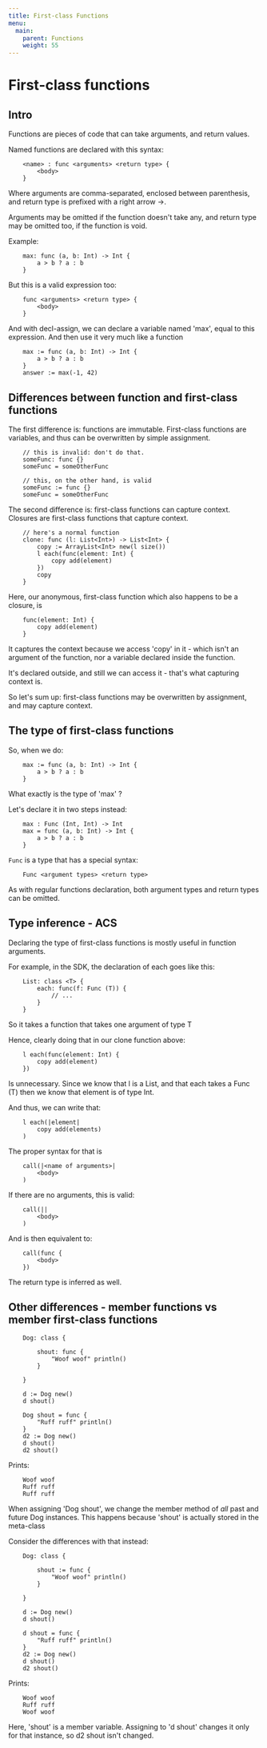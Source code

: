```yaml
---
title: First-class Functions
menu:
  main:
    parent: Functions
    weight: 55
---
```


First-class functions
=====================

Intro
-----

Functions are pieces of code that can take arguments, and return values.

Named functions are declared with this syntax:

~~~
    <name> : func <arguments> <return type> {
        <body>
    }
~~~

Where arguments are comma-separated, enclosed between parenthesis, and return type
is prefixed with a right arrow ->.

Arguments may be omitted if the function doesn't take any, and return type
may be omitted too, if the function is void.

Example:

~~~
    max: func (a, b: Int) -> Int {
        a > b ? a : b
    }
~~~

But this is a valid expression too:

~~~
    func <arguments> <return type> {
        <body>
    }
~~~

And with decl-assign, we can declare a variable named 'max', equal
to this expression. And then use it very much like a function

~~~
    max := func (a, b: Int) -> Int {
        a > b ? a : b
    }
    answer := max(-1, 42)
~~~

Differences between function and first-class functions
------------------------------------------------------

The first difference is: functions are immutable. First-class functions
are variables, and thus can be overwritten by simple assignment.

~~~
    // this is invalid: don't do that.
    someFunc: func {}
    someFunc = someOtherFunc

    // this, on the other hand, is valid
    someFunc := func {}
    someFunc = someOtherFunc
~~~

The second difference is: first-class functions can capture context.
Closures are first-class functions that capture context.

~~~
    // here's a normal function
    clone: func (l: List<Int>) -> List<Int> {
        copy := ArrayList<Int> new(l size())
        l each(func(element: Int) {
            copy add(element)
        })
        copy
    }
~~~

Here, our anonymous, first-class function which also happens to be a closure, is

~~~
    func(element: Int) {
        copy add(element)
    }
~~~

It captures the context because we access 'copy' in it - which isn't an
argument of the function, nor a variable declared inside the function.

It's declared outside, and still we can access it - that's what capturing
context is.

So let's sum up: first-class functions may be overwritten by assignment,
and may capture context.

The type of first-class functions
---------------------------------

So, when we do:

~~~
    max := func (a, b: Int) -> Int {
        a > b ? a : b
    }
~~~

What exactly is the type of 'max' ?

Let's declare it in two steps  instead:

~~~
    max : Func (Int, Int) -> Int
    max = func (a, b: Int) -> Int {
        a > b ? a : b
    }
~~~

`Func` is a type that has a special syntax:

~~~
    Func <argument types> <return type>
~~~

As with regular functions declaration, both argument types and return types
can be omitted.

Type inference - ACS
--------------------

Declaring the type of first-class functions is mostly useful in function arguments.

For example, in the SDK, the declaration of each goes like this:

~~~
    List: class <T> {
        each: func(f: Func (T)) {
            // ...
        }
    }
~~~

So it takes a function that takes one argument of type T

Hence, clearly doing that in our clone function above:

~~~
    l each(func(element: Int) {
        copy add(element)
    })
~~~

Is unnecessary. Since we know that l is a List<Int>, and that each takes
a Func (T) then we know that element is of type Int.

And thus, we can write that:

~~~
    l each(|element|
        copy add(elements)
    )
~~~

The proper syntax for that is

~~~
    call(|<name of arguments>|
        <body>
    )
~~~

If there are no arguments, this is valid:

~~~
    call(||
        <body>
    )
~~~

And is then equivalent to:

~~~
    call(func {
        <body>
    })
~~~

The return type is inferred as well.

Other differences - member functions vs member first-class functions
--------------------------------------------------------------------

~~~
    Dog: class {

        shout: func {
            "Woof woof" println()
        }

    }

    d := Dog new()
    d shout()

    Dog shout = func {
        "Ruff ruff" println()
    }
    d2 := Dog new()
    d shout()
    d2 shout()
~~~

Prints:

~~~
    Woof woof
    Ruff ruff
    Ruff ruff
~~~

When assigning 'Dog shout', we change the member method of *all* past and
future Dog instances. This happens because 'shout' is actually stored in the meta-class

Consider the differences with that instead:

~~~
    Dog: class {

        shout := func {
            "Woof woof" println()
        }

    }

    d := Dog new()
    d shout()

    d shout = func {
        "Ruff ruff" println()
    }
    d2 := Dog new()
    d shout()
    d2 shout()
~~~

Prints:

~~~
    Woof woof
    Ruff ruff
    Woof woof
~~~

Here, 'shout' is a member variable. Assigning to 'd shout' changes it
only for that instance, so d2 shout isn't changed.
